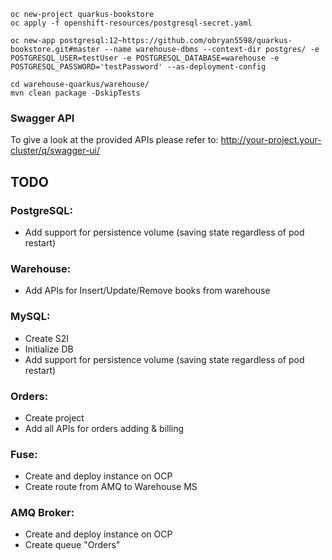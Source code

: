 

```
oc new-project quarkus-bookstore
oc apply -f openshift-resources/postgresql-secret.yaml

oc new-app postgresql:12~https://github.com/obryan5598/quarkus-bookstore.git#master --name warehouse-dbms --context-dir postgres/ -e POSTGRESQL_USER=testUser -e POSTGRESQL_DATABASE=warehouse -e POSTGRESQL_PASSWORD='testPassword' --as-deployment-config

cd warehouse-quarkus/warehouse/
mvn clean package -DskipTests
```
### Swagger API
To give a look at the provided APIs please refer to:
http://your-project.your-cluster/q/swagger-ui/

## TODO
### PostgreSQL:
- Add support for persistence volume (saving state regardless of pod restart)

### Warehouse:
- Add APIs for Insert/Update/Remove books from warehouse

### MySQL:
- Create S2I
- Initialize DB
- Add support for persistence volume (saving state regardless of pod restart)

### Orders:
- Create project
- Add all APIs for orders adding & billing

### Fuse:
- Create and deploy instance on OCP
- Create route from AMQ to Warehouse MS

### AMQ Broker:
- Create and deploy instance on OCP
- Create queue "Orders"

